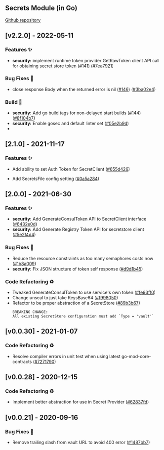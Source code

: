 
<a name="Secrets Go Mod Changelog"></a>
## Secrets Module (in Go)
[Github repository](https://github.com/edgexfoundry/go-mod-secrets)

## [v2.2.0] - 2022-05-11

### Features ✨

- **security:** implement runtime token provider GetRawToken client API call for obtaining secret store token ([#141](https://github.com/edgexfoundry/go-mod-secrets/issues/141)) ([#7ea7921](https://github.com/edgexfoundry/go-mod-secrets/commits/7ea7921))

### Bug Fixes 🐛

- close response Body when the returned error is nil ([#146](https://github.com/edgexfoundry/go-mod-secrets/issues/146)) ([#3ba02e4](https://github.com/edgexfoundry/go-mod-secrets/commits/3ba02e4))

### Build 👷

- **security:** Add go build tags for non-delayed start builds ([#144](https://github.com/edgexfoundry/go-mod-secrets/issues/144)) ([#8f104b7](https://github.com/edgexfoundry/go-mod-secrets/commits/8f104b7))
- **security:** Enable gosec and default linter set ([#05e2b9d](https://github.com/edgexfoundry/go-mod-secrets/commits/05e2b9d))
- 
## [2.1.0] - 2021-11-17

### Features ✨

- Add ability to set Auth Token for SecretClient ([#655d426](https://github.com/edgexfoundry/go-mod-secrets/commits/655d426))

- Add SecretsFile config setting ([#0a5a284](https://github.com/edgexfoundry/go-mod-secrets/commits/0a5a284))

## [2.0.0] - 2021-06-30
### Features ✨
- **security:** Add GenerateConsulToken API to SecretClient interface ([#6432e0d](https://github.com/edgexfoundry/go-mod-secrets/commits/6432e0d))
- **security:** Add Generate Registry Token API for secretstore client ([#5e2f4d4](https://github.com/edgexfoundry/go-mod-secrets/commits/5e2f4d4))
### Bug Fixes 🐛
- Reduce the resource constraints as too many semaphores costs now ([#1b8a009](https://github.com/edgexfoundry/go-mod-secrets/commits/1b8a009))
- **security:** Fix JSON structure of token self response ([#d9d1b45](https://github.com/edgexfoundry/go-mod-secrets/commits/d9d1b45))
### Code Refactoring ♻
- Tweaked GenerateConsulToken to use service's own token ([#fe93ff0](https://github.com/edgexfoundry/go-mod-secrets/commits/fe93ff0))
- Change unseal to just take KeysBase64 ([#f998050](https://github.com/edgexfoundry/go-mod-secrets/commits/f998050))
- Refactor to be proper abstraction of a SecretStore ([#89b3b67](https://github.com/edgexfoundry/go-mod-secrets/commits/89b3b67))
    ```
    BREAKING CHANGE:
    All existing SecretStore configuration must add `Type = 'vault'`
    ```
    <a name="v0.0.30"></a>
## [v0.0.30] - 2021-01-07
### Code Refactoring ♻
- Resolve compiler errors in unit test when using latest go-mod-core-contracts ([#7271790](https://github.com/edgexfoundry/go-mod-secrets/commits/7271790))

<a name="v0.0.28"></a>
## [v0.0.28] - 2020-12-15
### Code Refactoring ♻
- Implement better abstraction for use in Secret Provider ([#62837fd](https://github.com/edgexfoundry/go-mod-secrets/commits/62837fd))

<a name="v0.0.21"></a>
## [v0.0.21] - 2020-09-16
### Bug Fixes 🐛
- Remove trailing slash from vault URL to avoid 400 error ([#1487bb7](https://github.com/edgexfoundry/go-mod-secrets/commits/1487bb7))
